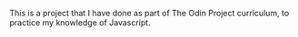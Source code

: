 This is a project that I have done as part of The Odin Project curriculum, to practice my knowledge of Javascript.

